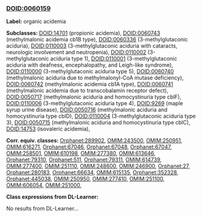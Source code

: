 
### [DOID:0060159](http://purl.obolibrary.org/obo/DOID_0060159)
**Label:** organic acidemia

**Subclasses:** [DOID:14701](http://purl.obolibrary.org/obo/DOID_14701) (propionic acidemia), [DOID:0060743](http://purl.obolibrary.org/obo/DOID_0060743) (methylmalonic acidemia cb1B type), [DOID:0060336](http://purl.obolibrary.org/obo/DOID_0060336) (3-methylglutaconic aciduria), [DOID:0110003](http://purl.obolibrary.org/obo/DOID_0110003) (3-methylglutaconic aciduria with cataracts, neurologic involvement and neutropenia), [DOID:0110002](http://purl.obolibrary.org/obo/DOID_0110002) (3-methylglutaconic aciduria type 1), [DOID:0110001](http://purl.obolibrary.org/obo/DOID_0110001) (3-methylglutaconic aciduria with deafness, encephalopathy, and Leigh-like syndrome), [DOID:0110000](http://purl.obolibrary.org/obo/DOID_0110000) (3-methylglutaconic aciduria type 5), [DOID:0060740](http://purl.obolibrary.org/obo/DOID_0060740) (methylmalonic aciduria due to methylmalonyl-CoA mutase deficiency), [DOID:0060742](http://purl.obolibrary.org/obo/DOID_0060742) (methylmalonic acidemia cb1A type), [DOID:0060741](http://purl.obolibrary.org/obo/DOID_0060741) (methylmalonic acidemia due to transcobalamin receptor defect), [DOID:0050717](http://purl.obolibrary.org/obo/DOID_0050717) (methylmalonic aciduria and homocystinuria type cblF), [DOID:0110006](http://purl.obolibrary.org/obo/DOID_0110006) (3-methylglutaconic aciduria type 4), [DOID:9269](http://purl.obolibrary.org/obo/DOID_9269) (maple syrup urine disease), [DOID:0050716](http://purl.obolibrary.org/obo/DOID_0050716) (methylmalonic aciduria and homocystinuria type cblD), [DOID:0110004](http://purl.obolibrary.org/obo/DOID_0110004) (3-methylglutaconic aciduria type 3), [DOID:0050715](http://purl.obolibrary.org/obo/DOID_0050715) (methylmalonic aciduria and homocystinuria type cblC), [DOID:14753](http://purl.obolibrary.org/obo/DOID_14753) (isovaleric acidemia), 

**Corr. equiv. classes:** [Orphanet:289902](http://www.orpha.net/ORDO/Orphanet_289902), [OMIM:243500](http://purl.obolibrary.org/obo/OMIM_243500), [OMIM:250951](http://purl.obolibrary.org/obo/OMIM_250951), [OMIM:616271](http://purl.obolibrary.org/obo/OMIM_616271), [Orphanet:67046](http://www.orpha.net/ORDO/Orphanet_67046), [Orphanet:67048](http://www.orpha.net/ORDO/Orphanet_67048), [Orphanet:67047](http://www.orpha.net/ORDO/Orphanet_67047), [OMIM:258501](http://purl.obolibrary.org/obo/OMIM_258501), [OMIM:610198](http://purl.obolibrary.org/obo/OMIM_610198), [OMIM:277380](http://purl.obolibrary.org/obo/OMIM_277380), [OMIM:613646](http://purl.obolibrary.org/obo/OMIM_613646), [Orphanet:79310](http://www.orpha.net/ORDO/Orphanet_79310), [Orphanet:511](http://www.orpha.net/ORDO/Orphanet_511), [Orphanet:79311](http://www.orpha.net/ORDO/Orphanet_79311), [OMIM:614739](http://purl.obolibrary.org/obo/OMIM_614739), [OMIM:277400](http://purl.obolibrary.org/obo/OMIM_277400), [OMIM:251110](http://purl.obolibrary.org/obo/OMIM_251110), [OMIM:248600](http://purl.obolibrary.org/obo/OMIM_248600), [OMIM:246900](http://purl.obolibrary.org/obo/OMIM_246900), [Orphanet:27](http://www.orpha.net/ORDO/Orphanet_27), [Orphanet:280183](http://www.orpha.net/ORDO/Orphanet_280183), [Orphanet:66634](http://www.orpha.net/ORDO/Orphanet_66634), [OMIM:615135](http://purl.obolibrary.org/obo/OMIM_615135), [Orphanet:352328](http://www.orpha.net/ORDO/Orphanet_352328), [Orphanet:445038](http://www.orpha.net/ORDO/Orphanet_445038), [OMIM:250950](http://purl.obolibrary.org/obo/OMIM_250950), [OMIM:277410](http://purl.obolibrary.org/obo/OMIM_277410), [OMIM:251100](http://purl.obolibrary.org/obo/OMIM_251100), [OMIM:606054](http://purl.obolibrary.org/obo/OMIM_606054), [OMIM:251000](http://purl.obolibrary.org/obo/OMIM_251000), 

**Class expressions from DL-Learner:**

No results from DL-Learner...



